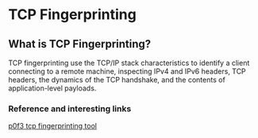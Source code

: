 # TCP Fingerprinting

## What is TCP Fingerprinting?
TCP fingerprinting use the TCP/IP stack characteristics to identify a client connecting to a remote machine, inspecting IPv4 and IPv6 headers, TCP headers, the dynamics of the TCP handshake, and the contents of application-level payloads.

### Reference and interesting links
[p0f3 tcp fingerprinting tool](https://lcamtuf.coredump.cx/p0f3/README)

